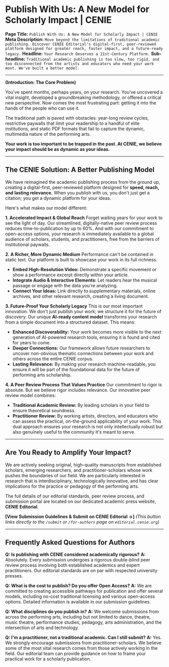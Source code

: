 # Publish With Us: A New Model for Scholarly Impact | CENIE

**Page Title:** `Publish With Us: A New Model for Scholarly Impact | CENIE`
**Meta Description:** `Move beyond the limitations of traditional academic publishing. Discover CENIE Editorial's digital-first, peer-reviewed platform designed for greater reach, faster impact, and a future-ready legacy.`
**Headline:** `Your Research Deserves a 21st-Century Platform.`
**Sub-headline:** `Traditional academic publishing is too slow, too rigid, and too disconnected from the artists and educators who need your work most. We've built a better model.`

---

**(Introduction: The Core Problem)**

You've spent months, perhaps years, on your research. You've uncovered a vital insight, developed a groundbreaking methodology, or offered a critical new perspective. Now comes the most frustrating part: getting it into the hands of the people who can use it.

The traditional path is paved with obstacles: year-long review cycles, restrictive paywalls that limit your readership to a handful of elite institutions, and static PDF formats that fail to capture the dynamic, multimedia nature of the performing arts.

**Your work is too important to be trapped in the past. At CENIE, we believe your impact should be as dynamic as your ideas.**

---

## The CENIE Solution: A Better Publishing Model

We have reimagined the academic publishing process from the ground up, creating a digital-first, peer-reviewed platform designed for **speed, reach, and lasting relevance.** When you publish with us, you don't just get a citation; you get a dynamic platform for your ideas.

Here's what makes our model different:

**1. Accelerated Impact & Global Reach**
Forget waiting years for your work to see the light of day. Our streamlined, digitally-native peer review process reduces time-to-publication by up to 60%. And with our commitment to open-access options, your research is immediately available to a global audience of scholars, students, and practitioners, free from the barriers of institutional paywalls.

**2. A Richer, More Dynamic Medium**
Performance can't be contained in static text. Our platform is built to showcase your work in its full richness.

* **Embed High-Resolution Video:** Demonstrate a specific movement or show a performance excerpt directly within your article.
* **Integrate Audio & Interactive Elements:** Let readers hear the musical passage or engage with the data you're analyzing.
* **Connect Your Ideas:** Link directly to supplementary materials, online archives, and other relevant research, creating a living document.

**3. Future-Proof Your Scholarly Legacy**
This is our most important innovation. We don't just publish your work; we structure it for the future of discovery. Our unique **AI-ready content model** transforms your research from a simple document into a structured dataset. This means:

* **Enhanced Discoverability:** Your work becomes more visible to the next generation of AI-powered research tools, ensuring it is found and cited for years to come.
* **Deeper Connections:** Our framework allows future researchers to uncover non-obvious thematic connections between your work and others across the entire CENIE corpus.
* **Lasting Relevance:** By making your research machine-readable, you ensure it will be part of the foundational data for the future of performing arts scholarship.

**4. A Peer Review Process That Values Practice**
Our commitment to rigor is absolute. But we believe rigor includes relevance. Our innovative peer review model combines:

* **Traditional Academic Review:** By leading scholars in your field to ensure theoretical soundness.
* **Practitioner Review:** By working artists, directors, and educators who can assess the practical, on-the-ground applicability of your work.
This dual approach ensures your research is not only intellectually robust but also genuinely useful to the community it's meant to serve.

---

## Are You Ready to Amplify Your Impact?

We are actively seeking original, high-quality manuscripts from established scholars, emerging researchers, and practitioner-scholars whose work pushes the boundaries of our field. We are particularly interested in research that is interdisciplinary, technologically innovative, and has clear implications for the practice or pedagogy of the performing arts.

The full details of our editorial standards, peer review process, and submission portal are located on our dedicated academic press website, **CENIE Editorial**.

**[View Submission Guidelines & Submit on CENIE Editorial →]**
*(This button links directly to the `/submit` or `/for-authors` page on `editorial.cenie.org`)*

---

## Frequently Asked Questions for Authors

**Q: Is publishing with CENIE considered academically rigorous?**
**A:** Absolutely. Every submission undergoes a rigorous double-blind peer review process involving both established academics and expert practitioners. Our editorial standards are on par with respected university presses.

**Q: What is the cost to publish? Do you offer Open Access?**
**A:** We are committed to creating accessible pathways for publication and offer several models, including no-cost traditional licensing and various open-access options. Detailed information is available in our submission guidelines.

**Q: What disciplines do you publish in?**
**A:** We welcome submissions from across the performing arts, including but not limited to dance, theatre, music theatre, performance studies, pedagogy, arts administration, and the intersection of arts and technology.

**Q: I'm a practitioner, not a traditional academic. Can I still submit?**
**A:** Yes. We strongly encourage submissions from practitioner-scholars. We believe some of the most vital research comes from those actively working in the field. Our editorial team can provide guidance on how to frame your practical work for a scholarly publication.
